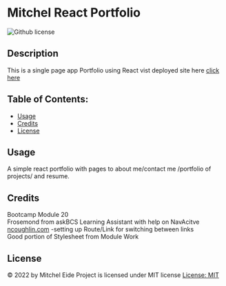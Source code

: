 # Mitchel React Portfolio
 ![Github license](https://img.shields.io/badge/MIT-blue.svg)
## Description 
This is a single page app Portfolio using React 
vist deployed site here [click here](https://mitchmneide.github.io/React_Portfolio/)
## Table of Contents: 
* [Usage](#usage)
* [Credits](#credits)
* [License](#license)

## Usage 
A simple react portfolio with pages to about me/contact me /portfolio of projects/ and resume.

## Credits 
Bootcamp Module 20<br>
Frosemond from askBCS Learning Assistant with help on NavAcitve<br>
[ncoughlin.com](https://ncoughlin.com/posts/react-navigation-without-react-router/) -setting up Route/Link for switching between links<br>
Good portion of Stylesheet from Module Work

 ## License 
  &copy; 2022 by Mitchel Eide
  Project is licensed under MIT license
  [License: MIT](https://opensource.org/licenses/MIT)